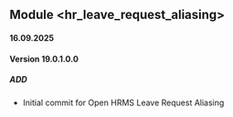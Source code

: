 ## Module <hr_leave_request_aliasing>

#### 16.09.2025
#### Version 19.0.1.0.0
##### ADD
- Initial commit for Open HRMS Leave Request Aliasing
